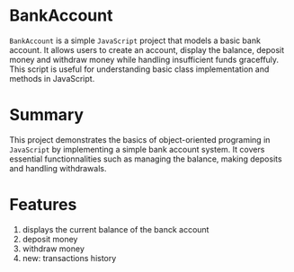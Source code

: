 # BankAccount
`BankAccount` is a simple `JavaScript` project that models a basic bank account. It allows users to create an account, display the balance, deposit money and withdraw money while handling insufficient funds graceffuly. This script is useful for understanding basic class implementation and methods in JavaScript.

# Summary
This project demonstrates the basics of object-oriented programing in `JavaScript` by implementing a simple bank account system. It covers essential functionnalities such as managing the balance, making deposits and handling withdrawals.

# Features
1. displays the current balance of the banck account
2. deposit money
3. withdraw money
4. new: transactions history